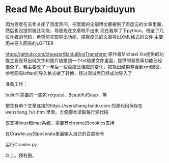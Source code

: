 # Read Me About Burybaiduyun
因为百度在去年关闭了百度空间，把里面的全部博文都搬到了百度云的文章里面，然后也没提供搬迁功能，导致现在文章取不出来
现在我学了下python，借鉴了几位作者的代码，希望能实现导出功能，把百度云的文章导出XML格式的文件
主要用来导入网易的LOFTER

https://github.com/cheezer/BaiduBlogTransferer
原作者Michael Xie提供的功能主要是导出纯文字和图片链接到一个txt结果文件里面，提供的替换等功能已经很全了，我主要改了一年后一些百度云相应的变化，把输出结果整合到xml里面，参考网易lofter的导入格式做了转换，经过测试后已经成功导入了

准备工作：

bulid时需要的一些包 request，BeautifulSoup，等

把含有单个文章连接的https://wenzhang.baidu.com 的源代码保存在wenzhang_full.htm 里面，方便脚本读取每行源代码

仅支持linux和mac系统，需要有chrome的cookies支持

在Crawler.py的postdata里面输入自己的百度账号

运行Crawler.py

以上。侵权删。